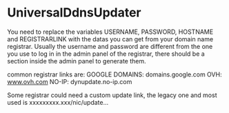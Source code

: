 # UniversalDdnsUpdater

You need to replace the variables USERNAME, PASSWORD, HOSTNAME and REGISTRARLINK with the datas you can get from your domain name registrar. Usually the username and password are different from the one you use to log in in the admin panel of the registrar, there should be a section inside the admin panel to generate them.

common registrar links are:
GOOGLE DOMAINS: domains.google.com
OVH: www.ovh.com
NO-IP: dynupdate.no-ip.com

Some registrar could need a custom update link, the legacy one and most used is xxxxxxxxx.xxx/nic/update...
